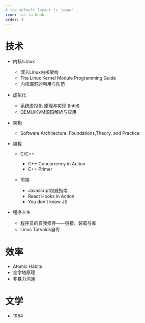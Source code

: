```yaml
---
# the default layout is 'page'
icon: fas fa-book
order: 4
---
```


# 技术

- 内核/Linux
    - 深入Linux内核架构
    - The Linux Kernel Module Programming Guide
    - 内核漏洞的利用与防范
- 虚拟化
    - 系统虚拟化 原理与实现 (Intel) 
    - QEMU/KVM源码解析与应用

- 架构
    - Software Architecture: Foundations,Theory, and Practice

- 编程
    - C/C++
        - C++ Concurrency in Action
        - C++ Primer

    - 前端
        - Javascript权威指南
        - React Hooks in Action
        - You don't know JS

- 程序人生
    - 程序员的自我修养——链接、装载与库
    - Linus Torvalds自传


# 效率

- Atomic Habits
- 金字塔原理
- 非暴力沟通

# 文学

- 1984
